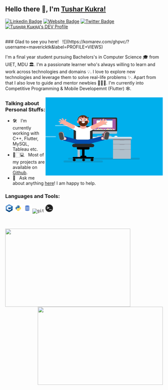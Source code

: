 ## Hello there 👋, I'm [Tushar Kukra!](https://github.com/mavericktk/)

[![Linkedin Badge](https://img.shields.io/badge/-LinkedIn-0e76a8?style=flat-square&logo=Linkedin&logoColor=white)](https://linkedin.com/in/mavericktk)
[![Website Badge](https://img.shields.io/badge/Website-3b5998?style=flat-square&logo=google-chrome&logoColor=white)](https://mavericktk.github.io/)
[![Twitter Badge](https://img.shields.io/badge/-Twitter-00acee?style=flat-square&logo=Twitter&logoColor=white)](https://twitter.com/tusharkukra)
<a href="https://dev.to/mavericktk">
  <img src="https://d2fltix0v2e0sb.cloudfront.net/dev-badge.svg" alt="Tцѕндя Kцкяд's DEV Profile" height="30" width="30">
</a>

<br>
### Glad to see you here! &nbsp; ![](https://komarev.com/ghpvc/?username=mavericktk&label=PROFILE+VIEWS)


I'm a final year student pursuing Bachelors's in Computer Science 🎓 from UIET, MDU 🏛. I'm a passionate learner who's always willing to learn and work across technologies and domains 💡. I love to explore new technologies and leverage them to solve real-life problems ✨. Apart from that I also love to guide and mentor newbies 👨🏻‍💻. I'm currently into Competitive Programming & Mobile Developemnt (Flutter) 🕸️.

<img align="right" height="250" width="375" alt="" src="https://github.com/MaverickTK/mavericktk/blob/main/gifs/coder.gif" />

### Talking about Personal Stuffs:

- 🛠 &nbsp; I’m currently working with C++, Flutter, MySQL, Tableau etc.
- 🚀🏻‍💻 &nbsp; Most of my projects are available on [Github](https://github.com/mavericktk).
- 💬 &nbsp; Ask me about anything [here](https://github.com/mavericktk/mavericktk/issues/)! I am happy to help.

### Languages and Tools:

<code><img height="25" src="https://raw.githubusercontent.com/github/explore/80688e429a7d4ef2fca1e82350fe8e3517d3494d/topics/cpp/cpp.png" alt="cpp"></code>
<code><img height="25" src="https://raw.githubusercontent.com/github/explore/80688e429a7d4ef2fca1e82350fe8e3517d3494d/topics/python/python.png" alt="python"></code>
<code><img height="25" src="https://raw.githubusercontent.com/github/explore/80688e429a7d4ef2fca1e82350fe8e3517d3494d/topics/sql/sql.png" alt="sql"></code>
<code><img height="25" src="https://devicons.github.io/devicon/devicon.git/icons/git/git-original.svg" alt="git"></code>
<code><img height="25" src="https://raw.githubusercontent.com/github/explore/80688e429a7d4ef2fca1e82350fe8e3517d3494d/topics/terminal/terminal.png" alt="terminal"></code>



<br>
<br>
<code><img height="250" width="400" align="left" src="https://github-readme-stats.vercel.app/api?username=mavericktk&show_icons=true&theme=dracula"></code>
<code><img height="250" width="400" align="right" src="https://github-readme-stats.vercel.app/api/top-langs/?username=mavericktk&theme=dracula"></code>


